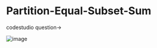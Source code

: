 # Partition-Equal-Subset-Sum
codestudio question->


![image](https://user-images.githubusercontent.com/102652030/174307060-a7a9e08a-65ed-418f-800e-b0172cfdf64b.png)


